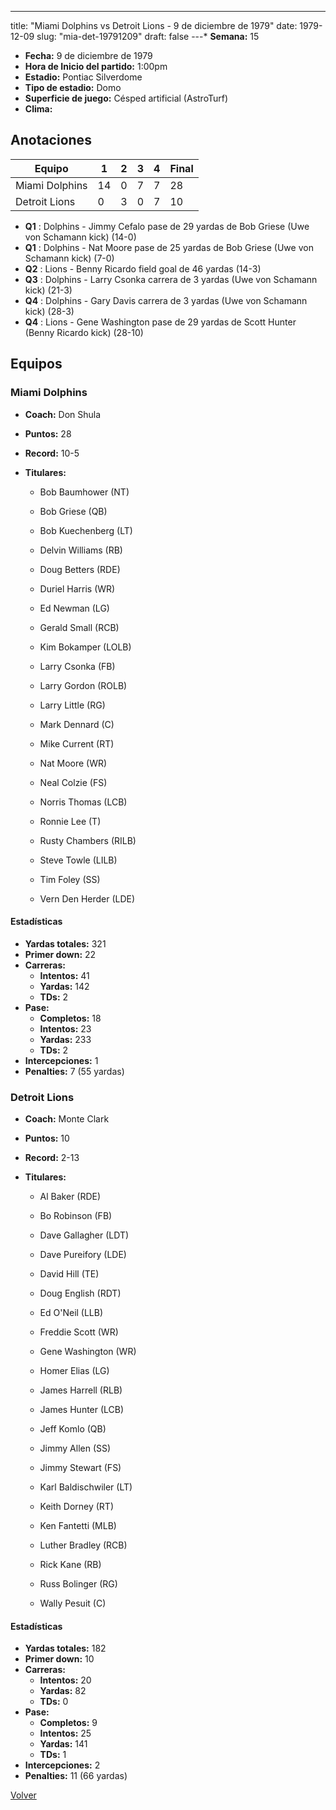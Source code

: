 ---
title: "Miami Dolphins vs Detroit Lions - 9 de diciembre de 1979"
date: 1979-12-09
slug: "mia-det-19791209"
draft: false
---* **Semana:** 15
* **Fecha:** 9 de diciembre de 1979
* **Hora de Inicio del partido:** 1:00pm
* **Estadio:** Pontiac Silverdome
* **Tipo de estadio:** Domo
* **Superficie de juego:** Césped artificial (AstroTurf)
* **Clima:** 




## Anotaciones
| Equipo | 1 | 2 | 3 | 4 | Final |
|--------|---|---|---|---|-------|
| Miami Dolphins  | 14 | 0 | 7 | 7  | 28 |
| Detroit Lions  | 0 | 3 | 0 | 7  | 10 |
* **Q1** : Dolphins - Jimmy Cefalo pase de 29 yardas de Bob Griese (Uwe von Schamann kick) (14-0)
* **Q1** : Dolphins - Nat Moore pase de 25 yardas de Bob Griese (Uwe von Schamann kick) (7-0)
* **Q2** : Lions - Benny Ricardo field goal de 46 yardas (14-3)
* **Q3** : Dolphins - Larry Csonka carrera de 3 yardas (Uwe von Schamann kick) (21-3)
* **Q4** : Dolphins - Gary Davis carrera de 3 yardas (Uwe von Schamann kick) (28-3)
* **Q4** : Lions - Gene Washington pase de 29 yardas de Scott Hunter (Benny Ricardo kick) (28-10)


## Equipos


### Miami Dolphins
* **Coach:** Don Shula
* **Puntos:** 28
* **Record:** 10-5
* **Titulares:** 

  * Bob Baumhower (NT) 

  * Bob Griese (QB) 

  * Bob Kuechenberg (LT) 

  * Delvin Williams (RB) 

  * Doug Betters (RDE) 

  * Duriel Harris (WR) 

  * Ed Newman (LG) 

  * Gerald Small (RCB) 

  * Kim Bokamper (LOLB) 

  * Larry Csonka (FB) 

  * Larry Gordon (ROLB) 

  * Larry Little (RG) 

  * Mark Dennard (C) 

  * Mike Current (RT) 

  * Nat Moore (WR) 

  * Neal Colzie (FS) 

  * Norris Thomas (LCB) 

  * Ronnie Lee (T) 

  * Rusty Chambers (RILB) 

  * Steve Towle (LILB) 

  * Tim Foley (SS) 

  * Vern Den Herder (LDE) 

#### Estadísticas
* **Yardas totales:** 321
* **Primer down:** 22
* **Carreras:**
  * **Intentos:** 41
  * **Yardas:** 142
  * **TDs:** 2
* **Pase:**
  * **Completos:** 18
  * **Intentos:** 23
  * **Yardas:** 233
  * **TDs:** 2
* **Intercepciones:** 1
* **Penalties:** 7 (55 yardas)

### Detroit Lions
* **Coach:** Monte Clark
* **Puntos:** 10
* **Record:** 2-13
* **Titulares:** 

  * Al Baker (RDE) 

  * Bo Robinson (FB) 

  * Dave Gallagher (LDT) 

  * Dave Pureifory (LDE) 

  * David Hill (TE) 

  * Doug English (RDT) 

  * Ed O'Neil (LLB) 

  * Freddie Scott (WR) 

  * Gene Washington (WR) 

  * Homer Elias (LG) 

  * James Harrell (RLB) 

  * James Hunter (LCB) 

  * Jeff Komlo (QB) 

  * Jimmy Allen (SS) 

  * Jimmy Stewart (FS) 

  * Karl Baldischwiler (LT) 

  * Keith Dorney (RT) 

  * Ken Fantetti (MLB) 

  * Luther Bradley (RCB) 

  * Rick Kane (RB) 

  * Russ Bolinger (RG) 

  * Wally Pesuit (C) 

#### Estadísticas
* **Yardas totales:** 182
* **Primer down:** 10
* **Carreras:**
  * **Intentos:** 20
  * **Yardas:** 82
  * **TDs:** 0
* **Pase:**
  * **Completos:** 9
  * **Intentos:** 25
  * **Yardas:** 141
  * **TDs:** 1
* **Intercepciones:** 2
* **Penalties:** 11 (66 yardas)


[Volver](/historia/1979)
